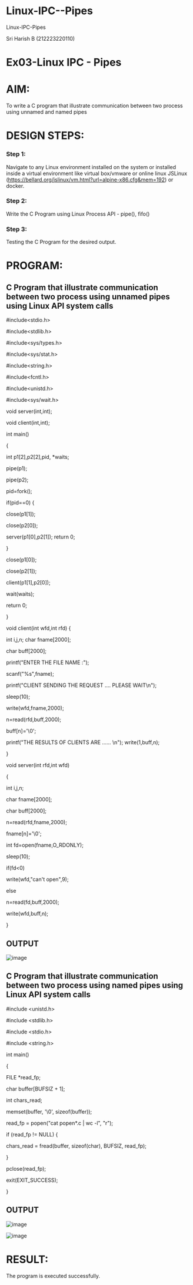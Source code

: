 # Linux-IPC--Pipes
Linux-IPC-Pipes

Sri Harish B (212223220110)

# Ex03-Linux IPC - Pipes

# AIM:
To write a C program that illustrate communication between two process using unnamed and named pipes

# DESIGN STEPS:

### Step 1:

Navigate to any Linux environment installed on the system or installed inside a virtual environment like virtual box/vmware or online linux JSLinux (https://bellard.org/jslinux/vm.html?url=alpine-x86.cfg&mem=192) or docker.

### Step 2:

Write the C Program using Linux Process API - pipe(), fifo()

### Step 3:

Testing the C Program for the desired output. 

# PROGRAM:

## C Program that illustrate communication between two process using unnamed pipes using Linux API system calls

#include<stdio.h>

#include<stdlib.h>

#include<sys/types.h> 

#include<sys/stat.h> 

#include<string.h> 

#include<fcntl.h> 

#include<unistd.h>

#include<sys/wait.h>

void server(int,int); 

void client(int,int); 

int main() 

{ 

int p1[2],p2[2],pid, *waits; 

pipe(p1); 

pipe(p2); 

pid=fork(); 

if(pid==0) { 

close(p1[1]);

close(p2[0]); 

server(p1[0],p2[1]); return 0;

 } 
 
close(p1[0]); 

close(p2[1]); 

client(p1[1],p2[0]); 

wait(waits); 

return 0; 

} 

void client(int wfd,int rfd) {

int i,j,n; char fname[2000];

char buff[2000];

printf("ENTER THE FILE NAME :");

scanf("%s",fname);

printf("CLIENT SENDING THE REQUEST .... PLEASE WAIT\n");

sleep(10);

write(wfd,fname,2000);

n=read(rfd,buff,2000);

buff[n]='\0';

printf("THE RESULTS OF CLIENTS ARE ...... \n"); write(1,buff,n);

}

void server(int rfd,int wfd) 

{ 

int i,j,n; 

char fname[2000]; 

char buff[2000];

n=read(rfd,fname,2000);

fname[n]='\0';

int fd=open(fname,O_RDONLY);

sleep(10); 

if(fd<0) 

write(wfd,"can't open",9); 

else 

n=read(fd,buff,2000); 

write(wfd,buff,n); 

}

## OUTPUT

![image](https://github.com/aswethaashok/Linux-IPC-Pipes/assets/149987410/0c1f2727-fe4a-4aa6-9925-dc1d8071eada)


## C Program that illustrate communication between two process using named pipes using Linux API system calls

#include <unistd.h>

#include <stdlib.h>

#include <stdio.h>

#include <string.h>

int main()

{

FILE *read_fp;

char buffer[BUFSIZ + 1];

int chars_read;

memset(buffer, '\0', sizeof(buffer));

read_fp = popen("cat popen*.c | wc -l", "r");

if (read_fp != NULL) {

chars_read = fread(buffer, sizeof(char), BUFSIZ, read_fp);

}

pclose(read_fp);

exit(EXIT_SUCCESS);

}

## OUTPUT

![image](https://github.com/aswethaashok/Linux-IPC-Pipes/assets/149987410/255f688e-9b12-42a6-bd58-db32ca37a022)


![image](https://github.com/aswethaashok/Linux-IPC-Pipes/assets/149987410/92534cdb-68d1-4373-accc-8fcb03e21f63)

# RESULT:
The program is executed successfully.
